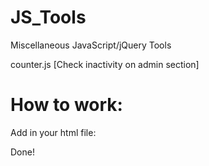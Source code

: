 JS_Tools
========
Miscellaneous JavaScript/jQuery Tools



counter.js [Check inactivity on admin section]

How to work:
============
Add in your html file:
<span id="counter"></span>
<script type="text/javascript" src="counter.js"></script>

Done!
